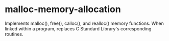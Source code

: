 # malloc-memory-allocation
Implements malloc(), free(), calloc(), and realloc() memory functions. When linked within a program, replaces C Standard Library's corresponding routines.
